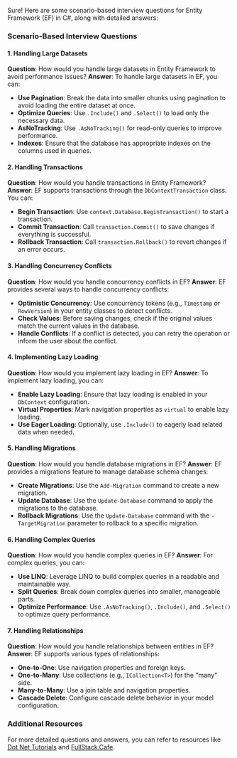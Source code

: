 Sure! Here are some scenario-based interview questions for Entity Framework (EF) in C#, along with detailed answers:

### Scenario-Based Interview Questions

#### 1. **Handling Large Datasets**

**Question**: How would you handle large datasets in Entity Framework to avoid performance issues?
**Answer**: To handle large datasets in EF, you can:

- **Use Pagination**: Break the data into smaller chunks using pagination to avoid loading the entire dataset at once.
- **Optimize Queries**: Use `.Include()` and `.Select()` to load only the necessary data.
- **AsNoTracking**: Use `.AsNoTracking()` for read-only queries to improve performance.
- **Indexes**: Ensure that the database has appropriate indexes on the columns used in queries.

#### 2. **Handling Transactions**

**Question**: How would you handle transactions in Entity Framework?
**Answer**: EF supports transactions through the `DbContextTransaction` class. You can:

- **Begin Transaction**: Use `context.Database.BeginTransaction()` to start a transaction.
- **Commit Transaction**: Call `transaction.Commit()` to save changes if everything is successful.
- **Rollback Transaction**: Call `transaction.Rollback()` to revert changes if an error occurs.

#### 3. **Handling Concurrency Conflicts**

**Question**: How would you handle concurrency conflicts in EF?
**Answer**: EF provides several ways to handle concurrency conflicts:

- **Optimistic Concurrency**: Use concurrency tokens (e.g., `Timestamp` or `RowVersion`) in your entity classes to detect conflicts.
- **Check Values**: Before saving changes, check if the original values match the current values in the database.
- **Handle Conflicts**: If a conflict is detected, you can retry the operation or inform the user about the conflict.

#### 4. **Implementing Lazy Loading**

**Question**: How would you implement lazy loading in EF?
**Answer**: To implement lazy loading, you can:

- **Enable Lazy Loading**: Ensure that lazy loading is enabled in your `DbContext` configuration.
- **Virtual Properties**: Mark navigation properties as `virtual` to enable lazy loading.
- **Use Eager Loading**: Optionally, use `.Include()` to eagerly load related data when needed.

#### 5. **Handling Migrations**

**Question**: How would you handle database migrations in EF?
**Answer**: EF provides a migrations feature to manage database schema changes:

- **Create Migrations**: Use the `Add-Migration` command to create a new migration.
- **Update Database**: Use the `Update-Database` command to apply the migrations to the database.
- **Rollback Migrations**: Use the `Update-Database` command with the `-TargetMigration` parameter to rollback to a specific migration.

#### 6. **Handling Complex Queries**

**Question**: How would you handle complex queries in EF?
**Answer**: For complex queries, you can:

- **Use LINQ**: Leverage LINQ to build complex queries in a readable and maintainable way.
- **Split Queries**: Break down complex queries into smaller, manageable parts.
- **Optimize Performance**: Use `.AsNoTracking()`, `.Include()`, and `.Select()` to optimize query performance.

#### 7. **Handling Relationships**

**Question**: How would you handle relationships between entities in EF?
**Answer**: EF supports various types of relationships:

- **One-to-One**: Use navigation properties and foreign keys.
- **One-to-Many**: Use collections (e.g., `ICollection<T>`) for the "many" side.
- **Many-to-Many**: Use a join table and navigation properties.
- **Cascade Delete**: Configure cascade delete behavior in your model configuration.

### Additional Resources

For more detailed questions and answers, you can refer to resources like [Dot Net Tutorials](https://dotnettutorials.net/lesson/top-100-entity-framework-core-interview-questions-and-answers/) and [FullStack.Cafe](https://www.fullstack.cafe/blog/entity-framework-interview-questions).
